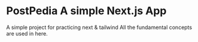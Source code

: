 # PostPedia A simple Next.js App

A simple project for practicing next & tailwind
All the fundamental concepts are used in here.
